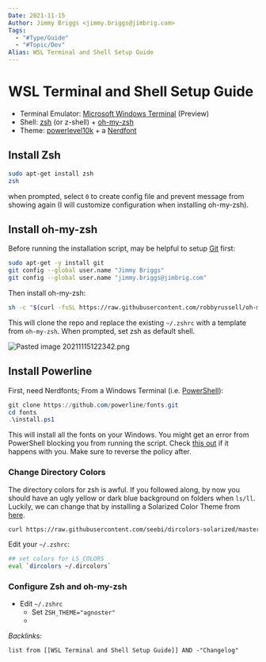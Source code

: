 ```yaml
---
Date: 2021-11-15
Author: Jimmy Briggs <jimmy.briggs@jimbrig.com>
Tags:
  - "#Type/Guide"
  - "#Topic/Dev"
Alias: WSL Terminal and Shell Setup Guide
---
```


# WSL Terminal and Shell Setup Guide

* Terminal Emulator: [Microsoft Windows Terminal](Microsoft%20Windows%20Terminal.md) (Preview)
* Shell: [zsh](zsh.md) (or z-shell) + [oh-my-zsh](oh-my-zsh.md)
* Theme: [powerlevel10k](powerlevel10k.md) + a [Nerdfont](Nerdfont.md)

## Install Zsh

````bash
sudo apt-get install zsh
zsh
````

when prompted, select `0` to create config file and prevent message from showing again (I will customize configuration when installing oh-my-zsh).

## Install oh-my-zsh

Before running the installation script, may be helpful to setup [Git](Git.md) first:

````bash
sudo apt-get -y install git
git config --global user.name "Jimmy Briggs"
git config --global user.name "jimmy.briggs@jimbrig.com"
````

Then install oh-my-zsh:

````bash
sh -c "$(curl -fsSL https://raw.githubusercontent.com/robbyrussell/oh-my-zsh/master/tools/install.sh)"
````

This will clone the repo and replace the existing `~/.zshrc` with a template from `oh-my-zsh`. When prompted, set zsh as default shell.

![Pasted image 20211115122342.png](_assets/Pasted%20image%2020211115122342.png)

## Install Powerline

First, need Nerdfonts; From a Windows Terminal (i.e. [PowerShell](PowerShell.md)):

````PowerShell
git clone https://github.com/powerline/fonts.git
cd fonts
.\install.ps1
````

This will install all the fonts on your Windows. You might get an error from PowerShell blocking you from running the script. Check [this out](https://stackoverflow.com/questions/4037939/powershell-says-execution-of-scripts-is-disabled-on-this-system) if it happens with you. Make sure to reverse the policy after.

### Change Directory Colors

The directory colors for zsh is awful. If you followed along, by now you should have an ugly yellow or dark blue background on folders when `ls/ll`. Luckily, we can change that by installing a Solarized Color Theme from [here](https://github.com/seebi/dircolors-solarized).

````bash
curl https://raw.githubusercontent.com/seebi/dircolors-solarized/master/dircolors.ansi-dark --output ~/.dircolors
````

Edit your `~/.zshrc`:

````bash
## set colors for LS_COLORS
eval `dircolors ~/.dircolors`
````

### Configure Zsh and oh-my-zsh

* Edit `~/.zshrc`
  * Set `ZSH_THEME="agnoster"`
  * 

*Backlinks:*

````dataview
list from [[WSL Terminal and Shell Setup Guide]] AND -"Changelog"
````
